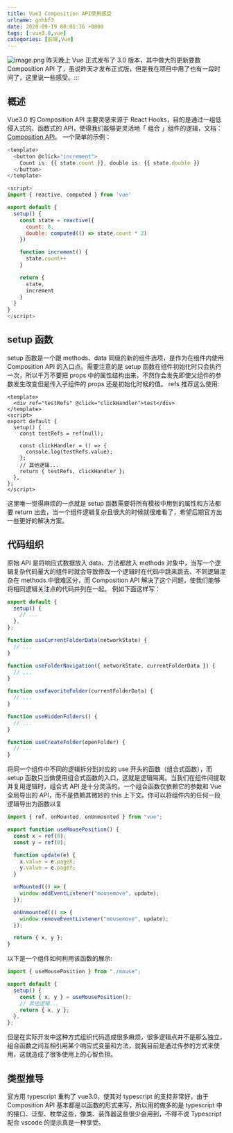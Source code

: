 ```yaml
---
title: Vue3 Composition API使用感受
urlname: gnhbf3
date: 2020-09-19 08:01:36 +0000
tags: [:vue3.0,vue]
categories: [前端,Vue]
---
```


![image.png](https:/jianjun-1251280787.file.myqcloud.com/post/1600502571326-ef8129fb-eaca-479b-ad56-36bcdd6fa431.png)
昨天晚上 Vue 正式发布了 3.0 版本，其中做大的更新要数 Composition API 了，虽说昨天才发布正式版，但是我在项目中用了也有一段时间了，这里说一些感受。:::

## 概述

Vue3.0 的 Composition API 主要灵感来源于 React Hooks，目的是通过一组低侵入式的、函数式的 API，使得我们能够更灵活地「 组合 」组件的逻辑，文档：[Composition API](https://vue-composition-api-rfc.netlify.app/zh/)。
一个简单的示例：

```javascript
<template>
  <button @click="increment">
    Count is: {{ state.count }}, double is: {{ state.double }}
  </button>
</template>

<script>
import { reactive, computed } from 'vue'

export default {
  setup() {
    const state = reactive({
      count: 0,
      double: computed(() => state.count * 2)
    })

    function increment() {
      state.count++
    }

    return {
      state,
      increment
    }
  }
}
</script>
```

## setup 函数

setup 函数是一个跟 methods、data 同级的新的组件选项，是作为在组件内使用 Composition API 的入口点。需要注意的是 setup 函数在组件初始化时只会执行一次，所以千万不要把 props 中的属性结构出来，不然你会发先即使父组件的参数发生改变但是传入子组件的 props 还是初始化时候的值。
refs 推荐这么使用:

```vue
<template>
  <div ref="testRefs" @click="clickHandler">test</div>
</template>
<script>
export default {
  setup() {
    const testRefs = ref(null);

    const clickHandler = () => {
      console.log(testRefs.value);
    };
    // 其他逻辑...
    return { testRefs, clickHandler };
  },
};
</script>
```

这里唯一觉得麻烦的一点就是 setup 函数需要将所有模板中用到的属性和方法都要 return 出去，当一个组件逻辑复杂且很大的时候就很难看了，希望后期官方出一些更好的解决方案。

## 代码组织

原始 API 是将响应式数据放入 data、方法都放入 methods 对象中，当写一个逻辑复杂代码量大的组件时就会导致修改一个逻辑时在代码中跳来跳去、不同逻辑混杂在 methods 中很难区分，而 Composition API 解决了这个问题，使我们能够将相同逻辑关注点的代码并列在一起。
例如下面这样写：

```javascript
export default {
  setup() {
    // ...
  },
};

function useCurrentFolderData(networkState) {
  // ...
}

function useFolderNavigation({ networkState, currentFolderData }) {
  // ...
}

function useFavoriteFolder(currentFolderData) {
  // ...
}

function useHiddenFolders() {
  // ...
}

function useCreateFolder(openFolder) {
  // ...
}
```

将同一个组件中不同的逻辑拆分到对应的 use 开头的函数（组合式函数），而 setup 函数只当做使用组合式函数的入口，这就是逻辑隔离。当我们在组件间提取并复用逻辑时，组合式 API 是十分灵活的。一个组合函数仅依赖它的参数和 Vue 全局导出的 API，而不是依赖其微妙的 this 上下文。你可以将组件内的任何一段逻辑导出为函数以复

```javascript
import { ref, onMounted, onUnmounted } from "vue";

export function useMousePosition() {
  const x = ref(0);
  const y = ref(0);

  function update(e) {
    x.value = e.pageX;
    y.value = e.pageY;
  }

  onMounted(() => {
    window.addEventListener("mousemove", update);
  });

  onUnmounted(() => {
    window.removeEventListener("mousemove", update);
  });

  return { x, y };
}
```

以下是一个组件如何利用该函数的展示:

```javascript
import { useMousePosition } from "./mouse";

export default {
  setup() {
    const { x, y } = useMousePosition();
    // 其他逻辑...
    return { x, y };
  },
};
```

但是在实际开发中这种方式组织代码造成很多麻烦，很多逻辑点并不是那么独立，组合函数之间互相引用某个响应式变量和方法，就我目前是通过传参的方式来使用，这就造成了很多使用上的心智负担。

## 类型推导

官方用 typescript 重构了 vue3.0，使其对 typescript 的支持非常好，由于 Composition API 基本都是以函数的形式来写，所以用的做多的是 typescript 中的接口、泛型、枚举这些，像类、装饰器这些很少会用到，不得不说 Typescript 配合 vscode 的提示真是一种享受。
